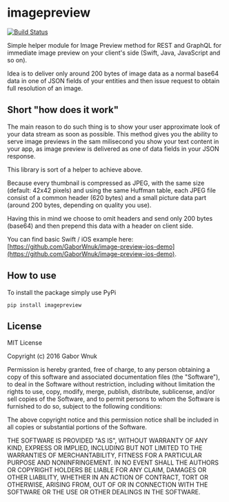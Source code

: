imagepreview
============
[![Build Status](https://travis-ci.org/GaborWnuk/image-preview-python.svg?branch=master)](https://travis-ci.org/GaborWnuk/image-preview-python)

Simple helper module for Image Preview method for REST and GraphQL for immediate image preview on your client's side (Swift, Java, JavaScript and so on).

Idea is to deliver only around 200 bytes of image data as a normal base64 data in one of JSON fields of your entities and then issue request to obtain full resolution of an image.

## Short "how does it work"
The main reason to do such thing is to show your user approximate look of your data stream as soon as possible. This method gives you the ability to serve image previews in the sam milisecond you show your text content in your app, as image preview is delivered as one of data fields in your JSON response.

This library is sort of a helper to achieve above.

Because every thumbnail is compressed as JPEG, with the same size (default: 42x42 pixels) and using the same Huffman table, each JPEG file consist of a common header (620 bytes) and a small picture data part (around 200 bytes, depending on quality you use).

Having this in mind we choose to omit headers and send only 200 bytes (base64) and then prepend this data with a header on client side.

You can find basic Swift / iOS example here: [https://github.com/GaborWnuk/image-preview-ios-demo](https://github.com/GaborWnuk/image-preview-ios-demo).

## How to use
To install the package simply use PyPi
```
pip install imagepreview
```

## License
MIT License

Copyright (c) 2016 Gabor Wnuk

Permission is hereby granted, free of charge, to any person obtaining a copy of this software and associated documentation files (the "Software"), to deal in the Software without restriction, including without limitation the rights to use, copy, modify, merge, publish, distribute, sublicense, and/or sell copies of the Software, and to permit persons to whom the Software is furnished to do so, subject to the following conditions:

The above copyright notice and this permission notice shall be included in all copies or substantial portions of the Software.

THE SOFTWARE IS PROVIDED "AS IS", WITHOUT WARRANTY OF ANY KIND, EXPRESS OR IMPLIED, INCLUDING BUT NOT LIMITED TO THE WARRANTIES OF MERCHANTABILITY, FITNESS FOR A PARTICULAR PURPOSE AND NONINFRINGEMENT. IN NO EVENT SHALL THE AUTHORS OR COPYRIGHT HOLDERS BE LIABLE FOR ANY CLAIM, DAMAGES OR OTHER LIABILITY, WHETHER IN AN ACTION OF CONTRACT, TORT OR OTHERWISE, ARISING FROM, OUT OF OR IN CONNECTION WITH THE SOFTWARE OR THE USE OR OTHER DEALINGS IN THE SOFTWARE.
